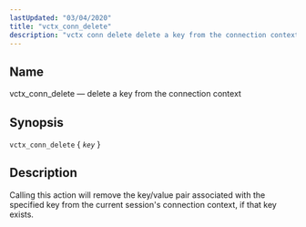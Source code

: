 ```yaml
---
lastUpdated: "03/04/2020"
title: "vctx_conn_delete"
description: "vctx conn delete delete a key from the connection context vctx conn delete key Calling this action will remove the key value pair associated with the specified key from the current session's connection context if that key exists..."
---
```


<a name="sieve.ref.vctx_conn_delete"></a> 
## Name

vctx_conn_delete — delete a key from the connection context

## Synopsis

`vctx_conn_delete` { *`key`* }

<a name="idp31344976"></a> 
## Description

Calling this action will remove the key/value pair associated with the specified key from the current session's connection context, if that key exists.